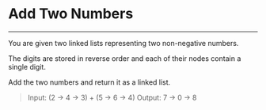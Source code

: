 ﻿# Add Two Numbers
---

You are given two linked lists representing two non-negative numbers. 

The digits are stored in reverse order and each of their nodes contain a single digit. 

Add the two numbers and return it as a linked list.

>Input: (2 -> 4 -> 3) + (5 -> 6 -> 4)
Output: 7 -> 0 -> 8